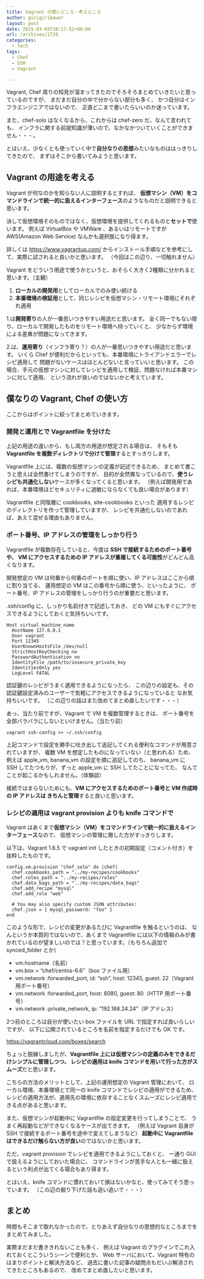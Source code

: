 ```yaml
---
title: Vagrant の使いどころ・考えどころ
author: girigiribauer
layout: post
date: 2015-03-03T10:17:52+00:00
url: /archives/1729
categories:
  - tech
tags:
  - Chef
  - SSH
  - Vagrant

---
```

Vagrant, Chef 周りの知見が溜まってきたのでそろそろまとめていきたいと思っているのですが、 まだまだ自分の中で分からない部分も多く、 かつ自分はインフラエンジニアではないので、 正直どこまで書いたらいいのか迷っています。

また、chef-solo はなくなるから、これからは chef-zero だ、なんて言われても、 インフラに関する前提知識が薄いので、なかなかついていくことができません・・・。

とはいえ、少なくとも使っていく中で**自分なりの思想**みたいなものははっきりしてきたので、 まずはそこから書いてみようと思います。

## Vagrant の用途を考える

Vagrant が何なのかを知らない人に説明するとすれば、 **仮想マシン（VM）をコマンドラインで統一的に扱えるインターフェース**のようなものだと説明できると思います。

決して仮想環境そのものではなく、仮想環境を提供してくれるものと**セットで**使います。 例えば VirtualBox や VMWare 、あるいはリモートですが AWS(Amazon Web Service) なんかも選択肢になり得ます。

詳しくは <https://www.vagrantup.com/> からインストール手順などを参考にして、実際に試されると良いかと思います。 （今回はこの辺り、一切触れません）

Vagrant をどういう用途で使うかというと、おそらく大きく2種類に分かれると思います。（主観）

  1. **ローカルの開発用**としてローカルでのみ使い続ける
  2. **本番環境の検証用**として、同じレシピを仮想マシン・リモート環境にそれぞれ適用

1.は**開発寄り**の人が一番思いつきやすい用途だと思います。 全く同一でもない限り、ローカルで開発したものをリモート環境へ持っていくと、 少なからず環境による差異が問題になってきます。

2.は、**運用寄り**（インフラ寄り？）の人が一番思いつきやすい用途だと思います。 いくら Chef が便利だからといっても、本番環境にトライアンドエラーでレシピ適用して 問題がないケースはほとんどないと言っていいと思います。 この場合、手元の仮想マシンに対してレシピを適用して検証、問題なければ本番マシンに対して適用、 という流れが良いのではないかと考えています。

## 僕なりの Vagrant, Chef の使い方

ここからはポイントに絞ってまとめていきます。

### 開発と運用とで Vagrantfile を分けた

上記の用途の違いから、もし両方の用途が想定される場合は、 そもそも **Vagrantfile を複数ディレクトリで分けて管理**するとすっきりします。

Vagrantfile 上には、複数の仮想マシンの定義が記述できるため、 まとめて書こうと思えば全然書けてしまうのですが、 目的が全然異なっているので、**使うレシピも共通化しない**ケースが多くなってくると思います。 （例えば開発用であれば、本番環境ほどセキュリティに過敏にならなくても良い場合があります）

Vagrantfile と同階層に cookbooks, site-cookbooks といった 適用するレシピのディレクトリを作って管理していますが、 レシピを共通化しないのであれば、あえて混ぜる理由もありません。

### ポート番号、IP アドレスの管理をしっかり行う

Vagrantfile が複数存在していると、今度は **SSH で接続するためのポート番号や、 VM にアクセスするための IP アドレスが重複してくる可能性**がどんどん高くなります。

開発想定の VM は何番から何番のポートを順に使い、IP アドレスはここから順に割り当てる、 運用想定の VM はこの番号から順に使う、といったように、 ポート番号、IP アドレスの管理をしっかり行うのが重要だと思います。

.ssh/config に、しっかり名前付きで記述しておき、 どの VM にもすぐにアクセスできるようにしておくと気持ちいいです。

    Host virtual_machine_name
      HostName 127.0.0.1
      User vagrant
      Port 12345
      UserKnownHostsFile /dev/null
      StrictHostKeyChecking no
      PasswordAuthentication no
      IdentityFile /path/to/insecure_private_key
      IdentitiesOnly yes
      LogLevel FATAL
    

認証鍵のレシピがうまく適用できるようになったら、 この辺りの設定も、その認証鍵設定済みのユーザーで気軽にアクセスできるようになっていると なお気持ちいいです。 （この辺りの話はまた改めてまとめ直したいです・・・）

あっ、当たり前ですが、Vagrant で VM を複数管理するときは、 ポート番号を全部バラバラにしないといけません。（当たり前）

    vagrant ssh-config >> ~/.ssh/config
    

上記コマンドで設定を勝手に吐き出して追記してくれる便利なコマンドが用意されていますが、 複数 VM を想定したものになっていない（と思われる）ため、 例えば apple\_vm, banana\_vm の設定を順に追記してのち、 banana\_vm に SSH してたつもりが、ずっと apple\_vm に SSH してたことになってた、 なんてことが起こるかもしれません。（体験談）

接続ではまらないためにも、**VM にアクセスするためのポート番号と VM 作成時の IP アドレスは きちんと管理**すると良いと思います。

### レシピの適用は vagrant provision よりも knife コマンドで

Vagrant はあくまで**仮想マシン（VM）をコマンドラインで統一的に扱えるインターフェース**なので、 仮想マシンの管理に徹した方がすっきりします。

以下は、Vagrant 1.6.5 で vagrant init したときの初期設定（コメント付き）を抜粋したものです。

    config.vm.provision "chef_solo" do |chef|
      chef.cookbooks_path = "../my-recipes/cookbooks"
      chef.roles_path = "../my-recipes/roles"
      chef.data_bags_path = "../my-recipes/data_bags"
      chef.add_recipe "mysql"
      chef.add_role "web"
    
      # You may also specify custom JSON attributes:
      chef.json = { mysql_password: "foo" }
    end
    

このような形で、レシピの変更があるたびに Vagrantfile を触るというのは、 なんというか本質的ではないので、あくまで Vagrantfile には以下の情報のみが書かれているのが望ましいのでは？と思っています。（もちろん追加で synced_folder とか）

  * vm.hostname（名前）
  * vm.box = &#8220;chef/centos-6.6&#8243;（box ファイル用）
  * vm.network :forwarded_port, id: &#8220;ssh&#8221;, host: 12345, guest: 22（Vagrant 用ポート番号）
  * vm.network :forwarded_port, host: 8080, guest: 80（HTTP 用ポート番号）
  * vm.network :private_network, ip: &#8220;192.168.24.24&#8221;（IP アドレス）

2つ目のところは自分が使いたい box ファイルを URL で指定すれば良いらしいですが、 以下に公開されているところを名前を指定するだけでも OK です。

<https://vagrantcloud.com/boxes/search>

ちょっと脱線しましたが、**Vagrantfile 上には仮想マシンの定義のみをできるだけシンプルに管理しつつ、 レシピの適用は knife コマンドを用いて行った方がスムーズ**だと思います。

こちらの方法のメリットとして、上記の運用想定の Vagrant 管理において、 ローカル環境、本番環境とで同一の knife コマンドでレシピの適用ができるため、 レシピの適用方法が、適用先の環境に依存することなくスムーズにレシピ適用できる点があると思います。

また、仮想マシンが起動中に Vagrantfile の設定変更を行ってしまうことで、 うまく再起動などができなくなるケースが出てきます。 （例えば Vagrant 自身が SSH で接続するポート番号を途中で変えてしまうなど） **起動中に Vagrantfile はできるだけ触らない方が良い**のではないかと思います。

ただ、vagrant provision でレシピを適用できるようにしておくと、 一通り GUI で扱えるようにしておいた場合に、 コマンドラインが苦手な人とも一緒に扱えるという利点が出てくる場合もあり得ます。

とはいえ、knife コマンドに慣れておいて損はないかなと、使ってみてそう思っています。 （この辺の掘り下げた話も追い追いで・・・）

## まとめ

時間もそこまで取れなかったので、とりあえず自分なりの思想的なところまでをまとめてみました。

実際まだまだ書ききれないことも多く、 例えば Vagrant のプラグインでこれ入れておくとこういうシーンで便利とか、 Web サーバにおいて、Vagrant 特有のはまりポイントと解決方法など、 過去に書いた記事の疑問点もだいぶ解消されてきたところもあるので、 改めてまとめ直したいと思います。